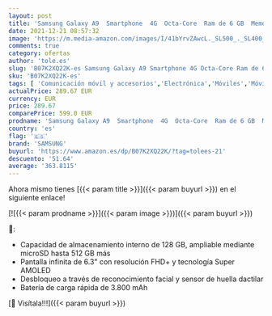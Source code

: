 ```yaml
---
layout: post
title: 'Samsung Galaxy A9  Smartphone  4G  Octa-Core  Ram de 6 GB  Memoria de 128 GB  4 Cámaras de 24+5+10+8 MP   Bluetooth  Android  6.3"  Negro'
date: 2021-12-21 08:57:32
image: 'https://m.media-amazon.com/images/I/41bYrvZAwcL._SL500_._SL400_.jpg'
comments: true
category: ofertas
author: 'tole.es'
slug: 'B07K2XQ22K-es Samsung Galaxy A9 Smartphone 4G Octa-Core Ram de 6 GB...'
sku: 'B07K2XQ22K-es'
tags: [ 'Comunicación móvil y accesorios','Electrónica','Móviles','Móviles y smartphones libres','android','samsung', ]
actualPrice: 289.67 EUR
currency: EUR
price: 289.67
comparePrice: 599.0 EUR
prodname: 'Samsung Galaxy A9  Smartphone  4G  Octa-Core  Ram de 6 GB  Memoria de 128 GB  4 Cámaras de 24+5+10+8 MP   Bluetooth  Android  6.3"  Negro'
country: 'es'
flag: '🇪🇸'
brand: 'SAMSUNG'
buyurl: 'https://www.amazon.es/dp/B07K2XQ22K/?tag=tolees-21'
descuento: '51.64'
average: '363.8115'
---
```


Ahora mismo tienes [{{< param title >}}]({{< param buyurl >}}) en el siguiente enlace!

[![{{< param prodname >}}]({{< param image >}})]({{< param buyurl >}})

🔎:

- Capacidad de almacenamiento interno de 128 GB, ampliable mediante microSD hasta 512 GB más
- Pantalla infinita de 6.3" con resolución FHD+ y tecnología Super AMOLED
- Desbloqueo a través de reconocimiento facial y sensor de huella dactilar
- Batería de carga rápida de 3.800 mAh

[🛒 Visítala!!!]({{< param buyurl >}})

